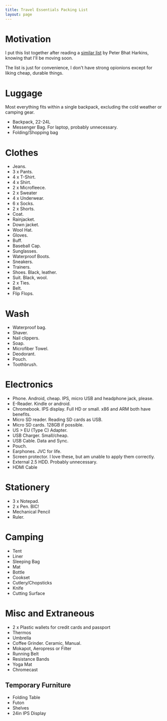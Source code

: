 ```yaml
---
title: Travel Essentials Packing List
layout: page
---
```


# Motivation

I put this list together after reading a [similar list](https://push.cx/long-term-travel-gear-list) by Peter Bhat Harkins, knowing that I'll be moving soon.

The list is just for convenience, I don't have strong opionions except for liking cheap, durable things.

# Luggage

Most everything fits within a single backpack, excluding the cold weather or camping gear.

- Backpack, 22-24L
- Messenger Bag.  For laptop, probably unnecessary.
- Folding/Shopping bag

# Clothes

- Jeans.
- 3 x Pants.
- 4 x T-Shirt.
- 4 x Shirt.
- 2 x Microfleece.
- 2 x Sweater
- 4 x Underwear.
- 6 x Socks.
- 2 x Shorts.
- Coat.
- Rainjacket.
- Down jacket.
- Wool Hat.
- Gloves.
- Buff.
- Baseball Cap.
- Sunglasses.
- Waterproof Boots.
- Sneakers.
- Trainers.
- Shoes.  Black, leather.
- Suit.  Black, wool.
- 2 x Ties.
- Belt.
- Flip Flops.

# Wash

- Waterproof bag.
- Shaver.
- Nail clippers.
- Soap.
- Microfiber Towel.
- Deodorant.
- Pouch.
- Toothbrush.

# Electronics

- Phone.  Android, cheap.  IPS, micro USB and headphone jack, please.
- E-Reader.  Kindle or android.
- Chromebook.  IPS display.  Full HD or small. x86 and ARM both have benefits.
- Micro SD reader.  Reading SD cards as USB.
- Micro SD cards.  128GB if possible.
- US > EU (Type C) Adapter.
- USB Charger.  Small/cheap.
- USB Cable.  Data and Sync.
- Pouch.
- Earphones.  JVC for life.
- Screen protector.  I love these, but am unable to apply them correctly.
- External 2.5 HDD.  Probably unnecessary.
- HDMI Cable

# Stationery

- 3 x Notepad.
- 2 x Pen.  BIC!
- Mechanical Pencil
- Ruler.

# Camping

- Tent
- Liner
- Sleeping Bag
- Mat
- Bottle
- Cookset
- Cutlery/Chopsticks
- Knife
- Cutting Surface

# Misc and Extraneous

- 2 x Plastic wallets for credit cards and passport
- Thermos
- Umbrella
- Coffee Grinder.  Ceramic, Manual.
- Mokapot, Aeropress or Filter
- Running Belt
- Resistance Bands
- Yoga Mat
- Chromecast

## Temporary Furniture

- Folding Table
- Futon
- Shelves
- 24in IPS Display





